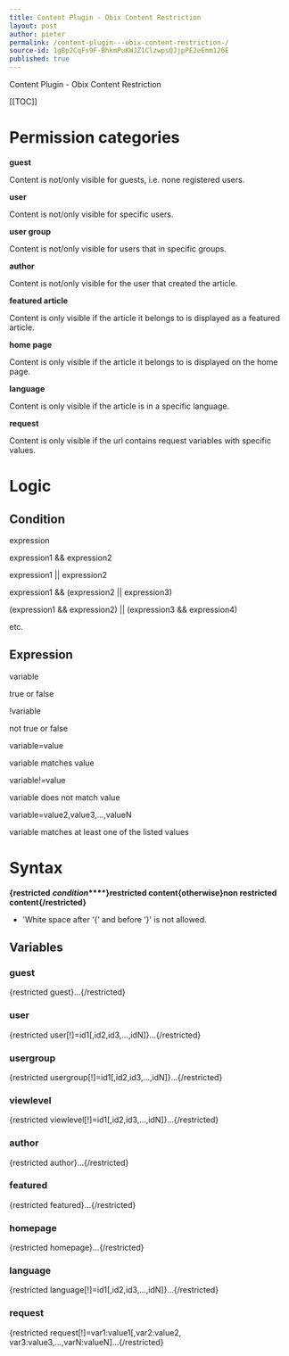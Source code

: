 ```yaml
---
title: Content Plugin - Obix Content Restriction 
layout: post
author: pieter
permalink: /content-plugin---obix-content-restriction-/
source-id: 1gBp2CqFs9F-BhkmPuKWJZ1ClzwpsQJjpPE2eEmm126E
published: true
---
```

Content Plugin - Obix Content Restriction 

[[TOC]]

# Permission categories

**guest**

Content is not/only visible for guests, i.e. none registered users.

**user**

Content is not/only visible for specific users.

**user group**

Content is not/only visible for users that in specific groups.

**author**

Content is not/only visible for the user that created the article.

**featured article**

Content is only visible if the article it belongs to is displayed as a featured article.

**home page**

Content is only visible if the article it belongs to is displayed on the home page.

**language**

Content is only visible if the article is in a specific language.

**request**

Content is only visible if the url contains request variables with specific values.

# Logic

## Condition

expression

expression1 && expression2

expression1 || expression2

expression1 && (expression2 || expression3)

(expression1 && expression2) || (expression3 && expression4)

etc.

## Expression

variable

true or false

!variable

not true or false

variable=value

variable matches value

variable!=value

variable does not match value

variable=value2,value3,…,valueN

variable matches at least one of the listed values

# Syntax

**{restricted** **_condition_****}**restricted content**{otherwise}**non restricted content**{/restricted}**

* 'White space after ‘{‘ and before ‘}' is not allowed.

## Variables

### guest

{restricted guest}...{/restricted}

### user

{restricted user[!]=id1[,id2,id3,...,idN]}...{/restricted}

### usergroup

{restricted usergroup[!]=id1[,id2,id3,...,idN]}...{/restricted}

### viewlevel

{restricted viewlevel[!]=id1[,id2,id3,...,idN]}...{/restricted}

### author

{restricted author}...{/restricted}

### featured

{restricted featured}...{/restricted}

### homepage

{restricted homepage}...{/restricted}

### language

{restricted language[!]=id1[,id2,id3,...,idN]}...{/restricted}

### request

{restricted request[!]=var1:value1[,var2:value2, var3:value3,...,varN:valueN]...{/restricted}

